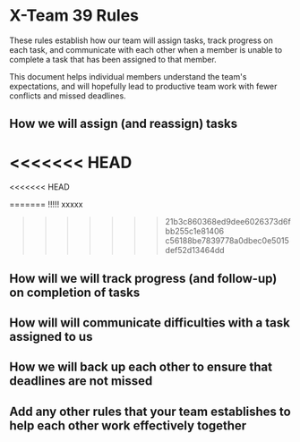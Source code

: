 # X-Team 39 Rules

These rules establish how our team will assign tasks,
track progress on each task, and communicate with each other 
when a member is unable to complete a task that has been assigned to that member.

This document helps individual members understand the team's expectations,
and will hopefully lead to productive team work with fewer conflicts
and missed deadlines.

## How we will assign (and reassign) tasks
<<<<<<< HEAD
=======
<<<<<<< HEAD

=======
!!!!!
xxxxx
>>>>>>> 21b3c860368ed9dee6026373d6fbb255c1e81406
>>>>>>> c56188be7839778a0dbec0e5015def52d13464dd


## How will we will track progress (and follow-up) on completion of tasks



## How will will communicate difficulties with a task assigned to us



## How we will back up each other to ensure that deadlines are not missed



## Add any other rules that your team establishes to help each other work effectively together



